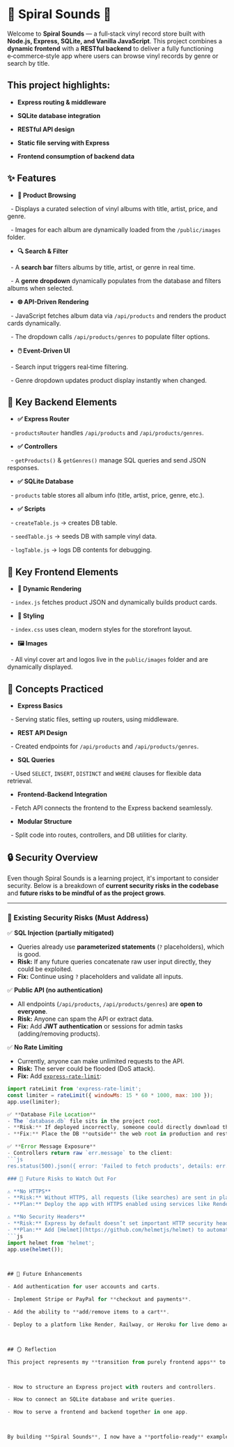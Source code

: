 # 🎵 Spiral Sounds 🎵

Welcome to **Spiral Sounds** — a full‑stack vinyl record store built with **Node.js, Express, SQLite, and Vanilla JavaScript**. This project combines a **dynamic frontend** with a **RESTful backend** to deliver a fully functioning e‑commerce‑style app where users can browse vinyl records by genre or search by title.



## This project highlights:

- **Express routing & middleware**

- **SQLite database integration**

- **RESTful API design**

- **Static file serving with Express**

- **Frontend consumption of backend data**



## ✨ Features

- **📀 Product Browsing**

&nbsp; - Displays a curated selection of vinyl albums with title, artist, price, and genre.

&nbsp; - Images for each album are dynamically loaded from the `/public/images` folder.



- **🔍 Search & Filter**

&nbsp; - A **search bar** filters albums by title, artist, or genre in real time.

&nbsp; - A **genre dropdown** dynamically populates from the database and filters albums when selected.



- **🌐 API-Driven Rendering**

&nbsp; - JavaScript fetches album data via `/api/products` and renders the product cards dynamically.

&nbsp; - The dropdown calls `/api/products/genres` to populate filter options.



- **🖱️ Event-Driven UI**

&nbsp; - Search input triggers real‑time filtering.

&nbsp; - Genre dropdown updates product display instantly when changed.



## 🧱 Key Backend Elements

- **✅ Express Router**

&nbsp; - `productsRouter` handles `/api/products` and `/api/products/genres`.

- **✅ Controllers**

&nbsp; - `getProducts()` & `getGenres()` manage SQL queries and send JSON responses.

- **✅ SQLite Database**

&nbsp; - `products` table stores all album info (title, artist, price, genre, etc.).

- **✅ Scripts**

&nbsp; - `createTable.js` → creates DB table.

&nbsp; - `seedTable.js` → seeds DB with sample vinyl data.

&nbsp; - `logTable.js` → logs DB contents for debugging.



## 🎨 Key Frontend Elements

- **📐 Dynamic Rendering**

&nbsp; - `index.js` fetches product JSON and dynamically builds product cards.

- **🎨 Styling**

&nbsp; - `index.css` uses clean, modern styles for the storefront layout.

- **🖼️ Images**

&nbsp; - All vinyl cover art and logos live in the `public/images` folder and are dynamically displayed.



## 🧠 Concepts Practiced

- **Express Basics**

&nbsp; - Serving static files, setting up routers, using middleware.

- **REST API Design**

&nbsp; - Created endpoints for `/api/products` and `/api/products/genres`.

- **SQL Queries**

&nbsp; - Used `SELECT`, `INSERT`, `DISTINCT` and `WHERE` clauses for flexible data retrieval.

- **Frontend-Backend Integration**

&nbsp; - Fetch API connects the frontend to the Express backend seamlessly.

- **Modular Structure**

&nbsp; - Split code into routes, controllers, and DB utilities for clarity.

## 🔒 Security Overview

Even though Spiral Sounds is a learning project, it's important to consider security. Below is a breakdown of **current security risks in the codebase** and **future risks to be mindful of as the project grows**.

---

### 🚨 Existing Security Risks (Must Address)

✅ **SQL Injection (partially mitigated)**  
- Queries already use **parameterized statements** (`?` placeholders), which is good.  
- **Risk:** If any future queries concatenate raw user input directly, they could be exploited.  
- **Fix:** Continue using `?` placeholders and validate all inputs.

✅ **Public API (no authentication)**  
- All endpoints (`/api/products`, `/api/products/genres`) are **open to everyone**.  
- **Risk:** Anyone can spam the API or extract data.  
- **Fix:** Add **JWT authentication** or sessions for admin tasks (adding/removing products).

✅ **No Rate Limiting**  
- Currently, anyone can make unlimited requests to the API.  
- **Risk:** The server could be flooded (DoS attack).  
- **Fix:** Add [`express-rate-limit`](https://www.npmjs.com/package/express-rate-limit):  
```js
import rateLimit from 'express-rate-limit';
const limiter = rateLimit({ windowMs: 15 * 60 * 1000, max: 100 });
app.use(limiter);

✅ **Database File Location**  
- The `database.db` file sits in the project root.  
- **Risk:** If deployed incorrectly, someone could directly download the DB.  
- **Fix:** Place the DB **outside** the web root in production and restrict file permissions.

✅ **Error Message Exposure**  
- Controllers return raw `err.message` to the client:  
```js
res.status(500).json({ error: 'Failed to fetch products', details: err.message })

### 🔮 Future Risks to Watch Out For

⚠️ **No HTTPS**  
- **Risk:** Without HTTPS, all requests (like searches) are sent in plaintext and could be intercepted.  
- **Plan:** Deploy the app with HTTPS enabled using services like Render, Railway, or a reverse proxy like Nginx.

⚠️ **No Security Headers**  
- **Risk:** Express by default doesn’t set important HTTP security headers.  
- **Plan:** Add [Helmet](https://github.com/helmetjs/helmet) to automatically configure headers like CSP, X-Frame-Options, and others:
```js
import helmet from 'helmet';
app.use(helmet());



## 🚀 Future Enhancements

- Add authentication for user accounts and carts.

- Implement Stripe or PayPal for **checkout and payments**.

- Add the ability to **add/remove items to a cart**.

- Deploy to a platform like Render, Railway, or Heroku for live demo access.



## 🪞 Reflection

This project represents my **transition from purely frontend apps** to **true full‑stack development**. It taught me:



- How to structure an Express project with routers and controllers.

- How to connect an SQLite database and write queries.

- How to serve a frontend and backend together in one app.



By building **Spiral Sounds**, I now have a **portfolio‑ready** example of a **real‑world full‑stack app** that combines everything I’ve learned so far — and sets the stage for future enhancements like authentication and payments.



